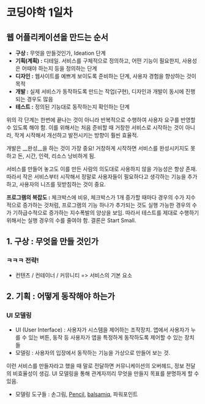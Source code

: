 # 코딩야학 1일차  

## 웹 어플리케이션을 만드는 순서  
- __구상 :__ 무엇을 만들것인가, Ideation 단계 
- __기획(계획) :__ 디테일. 서비스를 구체적으로 정의하고, 어떤 기능이 필요한지, 사용성은 어때야 하는지 등을 정의하는 단계  
- __디자인 :__ 웹사이트를 예쁘게 보이도록 준비하는 단계, 사용자 경험을 향상하는 것이 목적  
- __개발 :__ 실제 서비스가 동작하도록 만드는 작업(구현), 디자인과 개발이 동시에 진행되는 경우도 많음  
- __테스트 :__ 정의된 기능대로 동작하는지 확인하는 단계

위의 각 단계는 한번에 끝나는 것이 아니라 반복적으로 수행하여 사용자 요구를 반영할 수 있도록 해야 함. 이를 위해서는 처음 준비할 때 거창한 서비스로 시작하는 것이 아니라, 작게 시작해서 개선하고 발전시키는 방향이 훨씬 효율적.  

개발은 __완성__을 하는 것이 가장 중요! 거창하게 시작하면 서비스를 완성시키지도 못하고 돈, 시간, 인력, 리소스 낭비하게 됨.  

서비스를 만들어 놓고도 이를 만든 사람의 의도대로 사용하지 않을 가능성은 항상 존재. 따라서 작은 서비스부터 시작해서 정말로 사용자들이 필요하다고 생각하는 기능을 추가하고, 사용자의 니즈를 뒷받침하는 것이 중요.  

__프로그램의 복잡도 :__ 체크박스에 비유, 체크박스가 1개 증가할 때마다 경우의 수가 지수적으로 증가하는 것처럼, 프로그램의 기능 하나가 추가되는 것도 실행 가능한 경우의 수가 기하급수적으로 증가하는 지수폭발의 양상을 보임. 따라서 테스트를 제대로 수행하기 위해서는 실행 경우의 수를 줄여야 함. 결론은 Start Small.  


## 1. 구상 : 무엇을 만들 것인가  
### ㅋㅋㅋ 전략!
- 컨텐츠 / 컨테이너 / 커뮤니티 => 서비스의 기본 요소  

## 2. 기획 : 어떻게 동작해야 하는가
### UI 모델링
- UI (User Interface) : 사용자가 시스템을 제어하는 조작장치. 앱에서 사용자가 누를 수 있는 버튼, 동작 등 사용자가 앱을 특정하게 동작하도록 제어할 수 있는 장치들
- 모델링 : 사용자의 입장에서 동작하는 기능을 가상으로 만들어 보는 것.  

이런 서비스를 만들자라고 했을 때 말로 전달하면 커뮤니케이션의 오버헤드, 정보 전달의 비효율성이 생김. UI 모델링을 통해 관계자끼리 무엇을 만들지 목표를 분명하게 할 수 있음.  
- 모델링 도구들 : 손그림, [Pencil](https://pencil.evolus.vn), [balsamiq](https://balsamiq.com), 파워포인트
